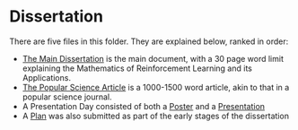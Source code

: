 # Dissertation

There are five files in this folder. They are explained below, ranked in order:

  - [The Main Dissertation](Scholarly%20Report%20(Main%20Dissertation).pdf) is the main document, with a 30 page word limit explaining the Mathematics of Reinforcement Learning and its Applications.
  - [The Popular Science Article](Popular%20Science%20Article.pdf) is a 1000-1500 word article, akin to that in a popular science journal.
  - A Presentation Day consisted of both a [Poster](Poster.pdf) and a [Presentation](Presentation%20(PDF).pdf)
  - A [Plan](Plan%20of%20Dissertation.docx) was also submitted as part of the early stages of the dissertation
